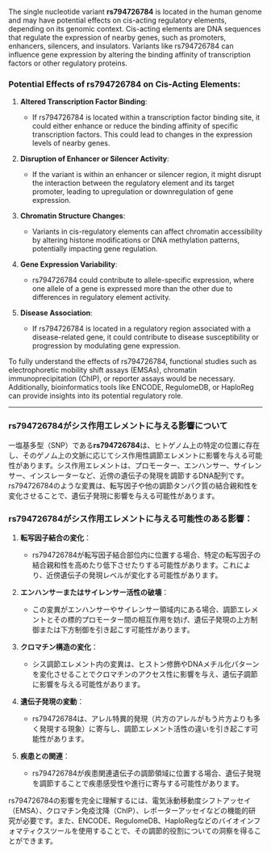 The single nucleotide variant **rs794726784** is located in the human genome and may have potential effects on cis-acting regulatory elements, depending on its genomic context. Cis-acting elements are DNA sequences that regulate the expression of nearby genes, such as promoters, enhancers, silencers, and insulators. Variants like rs794726784 can influence gene expression by altering the binding affinity of transcription factors or other regulatory proteins.

### Potential Effects of rs794726784 on Cis-Acting Elements:
1. **Altered Transcription Factor Binding**:
   - If rs794726784 is located within a transcription factor binding site, it could either enhance or reduce the binding affinity of specific transcription factors. This could lead to changes in the expression levels of nearby genes.

2. **Disruption of Enhancer or Silencer Activity**:
   - If the variant is within an enhancer or silencer region, it might disrupt the interaction between the regulatory element and its target promoter, leading to upregulation or downregulation of gene expression.

3. **Chromatin Structure Changes**:
   - Variants in cis-regulatory elements can affect chromatin accessibility by altering histone modifications or DNA methylation patterns, potentially impacting gene regulation.

4. **Gene Expression Variability**:
   - rs794726784 could contribute to allele-specific expression, where one allele of a gene is expressed more than the other due to differences in regulatory element activity.

5. **Disease Association**:
   - If rs794726784 is located in a regulatory region associated with a disease-related gene, it could contribute to disease susceptibility or progression by modulating gene expression.

To fully understand the effects of rs794726784, functional studies such as electrophoretic mobility shift assays (EMSAs), chromatin immunoprecipitation (ChIP), or reporter assays would be necessary. Additionally, bioinformatics tools like ENCODE, RegulomeDB, or HaploReg can provide insights into its potential regulatory role.

---

### rs794726784がシス作用エレメントに与える影響について
一塩基多型（SNP）である**rs794726784**は、ヒトゲノム上の特定の位置に存在し、そのゲノム上の文脈に応じてシス作用性調節エレメントに影響を与える可能性があります。シス作用エレメントは、プロモーター、エンハンサー、サイレンサー、インスレーターなど、近傍の遺伝子の発現を調節するDNA配列です。rs794726784のような変異は、転写因子や他の調節タンパク質の結合親和性を変化させることで、遺伝子発現に影響を与える可能性があります。

### rs794726784がシス作用エレメントに与える可能性のある影響：
1. **転写因子結合の変化**：
   - rs794726784が転写因子結合部位内に位置する場合、特定の転写因子の結合親和性を高めたり低下させたりする可能性があります。これにより、近傍遺伝子の発現レベルが変化する可能性があります。

2. **エンハンサーまたはサイレンサー活性の破壊**：
   - この変異がエンハンサーやサイレンサー領域内にある場合、調節エレメントとその標的プロモーター間の相互作用を妨げ、遺伝子発現の上方制御または下方制御を引き起こす可能性があります。

3. **クロマチン構造の変化**：
   - シス調節エレメント内の変異は、ヒストン修飾やDNAメチル化パターンを変化させることでクロマチンのアクセス性に影響を与え、遺伝子調節に影響を与える可能性があります。

4. **遺伝子発現の変動**：
   - rs794726784は、アレル特異的発現（片方のアレルがもう片方よりも多く発現する現象）に寄与し、調節エレメント活性の違いを引き起こす可能性があります。

5. **疾患との関連**：
   - rs794726784が疾患関連遺伝子の調節領域に位置する場合、遺伝子発現を調節することで疾患感受性や進行に寄与する可能性があります。

rs794726784の影響を完全に理解するには、電気泳動移動度シフトアッセイ（EMSA）、クロマチン免疫沈降（ChIP）、レポーターアッセイなどの機能的研究が必要です。また、ENCODE、RegulomeDB、HaploRegなどのバイオインフォマティクスツールを使用することで、その調節的役割についての洞察を得ることができます。